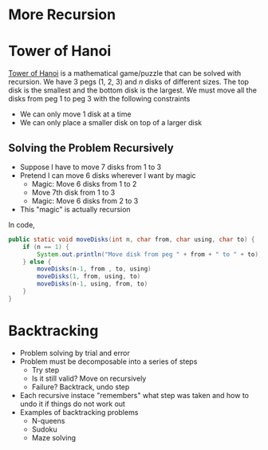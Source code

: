 # More Recursion

# Tower of Hanoi

[Tower of Hanoi](https://en.wikipedia.org/wiki/Tower_of_Hanoi) is a mathematical game/puzzle that can be solved with recursion. We have 3 pegs (1, 2, 3) and $n$ disks of different sizes. The top disk is the smallest and the bottom disk is the largest. We must move all the disks from peg 1 to peg 3 with the following constraints

-   We can only move 1 disk at a time
-   We can only place a smaller disk on top of a larger disk

## Solving the Problem Recursively

-   Suppose I have to move 7 disks from 1 to 3
-   Pretend I can move 6 disks wherever I want by magic
    -   Magic: Move 6 disks from 1 to 2
    -   Move 7th disk from 1 to 3
    -   Magic: Move 6 disks from 2 to 3
-   This "magic" is actually recursion

In code,

```java
public static void moveDisks(int n, char from, char using, char to) {
    if (n == 1) {
        System.out.println("Move disk from peg " + from + " to " + to);
    } else {
        moveDisks(n-1, from , to, using)
        moveDisks(1, from, using, to)
        moveDisks(n-1, using, from, to)
    }
}
```

# Backtracking

-   Problem solving by trial and error
-   Problem must be decomposable into a series of steps
    -   Try step
    -   Is it still valid? Move on recursively
    -   Failure? Backtrack, undo step
-   Each recursive instace "remembers" what step was taken and how to undo it if things do not work out
-   Examples of backtracking problems
    -   N-queens
    -   Sudoku
    -   Maze solving
